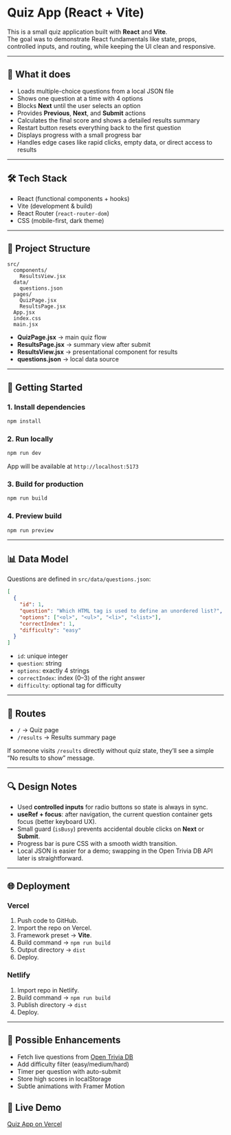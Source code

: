 # Quiz App (React + Vite)

This is a small quiz application built with **React** and **Vite**.  
The goal was to demonstrate React fundamentals like state, props, controlled inputs, and routing, while keeping the UI clean and responsive.

---

## 🎯 What it does

- Loads multiple-choice questions from a local JSON file
- Shows one question at a time with 4 options
- Blocks **Next** until the user selects an option
- Provides **Previous**, **Next**, and **Submit** actions
- Calculates the final score and shows a detailed results summary
- Restart button resets everything back to the first question
- Displays progress with a small progress bar
- Handles edge cases like rapid clicks, empty data, or direct access to results

---

## 🛠️ Tech Stack

- React (functional components + hooks)
- Vite (development & build)
- React Router (`react-router-dom`)
- CSS (mobile-first, dark theme)

---

## 📂 Project Structure

```
src/
  components/
    ResultsView.jsx
  data/
    questions.json
  pages/
    QuizPage.jsx
    ResultsPage.jsx
  App.jsx
  index.css
  main.jsx
```

- **QuizPage.jsx** → main quiz flow
- **ResultsPage.jsx** → summary view after submit
- **ResultsView.jsx** → presentational component for results
- **questions.json** → local data source

---

## 🚀 Getting Started

### 1. Install dependencies

```bash
npm install
```

### 2. Run locally

```bash
npm run dev
```

App will be available at `http://localhost:5173`

### 3. Build for production

```bash
npm run build
```

### 4. Preview build

```bash
npm run preview
```

---

## 📊 Data Model

Questions are defined in `src/data/questions.json`:

```json
[
  {
    "id": 1,
    "question": "Which HTML tag is used to define an unordered list?",
    "options": ["<ol>", "<ul>", "<li>", "<list>"],
    "correctIndex": 1,
    "difficulty": "easy"
  }
]
```

- `id`: unique integer
- `question`: string
- `options`: exactly 4 strings
- `correctIndex`: index (0–3) of the right answer
- `difficulty`: optional tag for difficulty

---

## 🧭 Routes

- `/` → Quiz page
- `/results` → Results summary page

If someone visits `/results` directly without quiz state, they’ll see a simple “No results to show” message.

---

## 🔍 Design Notes

- Used **controlled inputs** for radio buttons so state is always in sync.
- **useRef + focus**: after navigation, the current question container gets focus (better keyboard UX).
- Small guard (`isBusy`) prevents accidental double clicks on **Next** or **Submit**.
- Progress bar is pure CSS with a smooth width transition.
- Local JSON is easier for a demo; swapping in the Open Trivia DB API later is straightforward.

---

## 🌐 Deployment

### Vercel

1. Push code to GitHub.
2. Import the repo on Vercel.
3. Framework preset → **Vite**.
4. Build command → `npm run build`
5. Output directory → `dist`
6. Deploy.

### Netlify

1. Import repo in Netlify.
2. Build command → `npm run build`
3. Publish directory → `dist`
4. Deploy.

---

## 🚧 Possible Enhancements

- Fetch live questions from [Open Trivia DB](https://opentdb.com/)
- Add difficulty filter (easy/medium/hard)
- Timer per question with auto-submit
- Store high scores in localStorage
- Subtle animations with Framer Motion

## 🔗 Live Demo

[Quiz App on Vercel](https://your-vercel-link.vercel.app)
